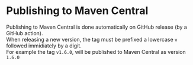 # Publishing to Maven Central

Publishing to Maven Central is done automatically on GitHub release (by a GitHub action).\
When releasing a new version, the tag must be prefixed a lowercase `v` followed immidiately by a digit.\
For example the tag `v1.6.0`, will be published to Maven Central as version `1.6.0`

